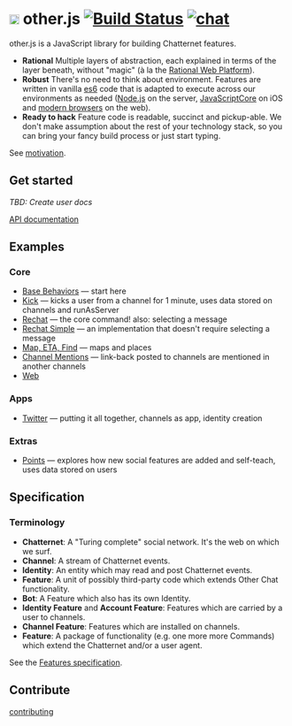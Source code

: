 # <img src="https://web.other.chat/images/favicon.png" height="18" width="18" /> other.js [![Build Status](https://travis-ci.com/other-xyz/other.js.svg?token=96rqAKq1wuu7waxjVyTg&branch=master)](https://travis-ci.com/other-xyz/other.js) [![chat](https://img.shields.io/badge/chat-%23otherjs-919cff.svg)](https://web.other.chat/#/channel/740c2b85b3ad45509a59168891a58f74)

other.js is a JavaScript library for building Chatternet features.

* **Rational** Multiple layers of abstraction, each explained in terms of the layer beneath, without "magic" (à la the [Rational Web Platform](https://docs.google.com/document/d/1ZkV1PpPsJJgdSZOA10Jh0VrThR6D_Q0XWv_2B9-0gGE/edit)).
* **Robust** There's no need to think about environment. Features are written in vanilla [es6](http://es6-features.org/) code that is adapted to execute across our environments as needed ([Node.js](https://nodejs.org/) on the server, [JavaScriptCore](http://nshipster.com/javascriptcore/) on iOS and [modern browsers](http://browsehappy.com/) on the web).
* **Ready to hack** Feature code is readable, succinct and pickup-able. We don't make assumption about the rest of your technology stack, so you can bring your fancy build process or just start typing.

See [motivation](MOTIVATION.md).

## Get started

*TBD: Create user docs*

[API documentation](https://apps.other.chat/docs/index.html)

## Examples

### Core

* [Base Behaviors](pseudo/core/base.pseudo.js) &mdash; start here
* [Kick](pseudo/core/kick.pseudo.js) &mdash; kicks a user from a channel for 1 minute, uses data stored on channels and runAsServer
* [Rechat](pseudo/core/rechat.pseudo.js) &mdash; the core command! also: selecting a message
* [Rechat Simple](pseudo/core/rechat-simple.pseudo.js) &mdash; an implementation that doesn't require selecting a message
* [Map, ETA, Find](pseudo/core/map.pseudo.js) &mdash; maps and places
* [Channel Mentions](pseudo/core/channel-mentions.pseudo.js) &mdash; link-back posted to channels are mentioned in another channels
* [Web](pseudo/core/web.pseudo.js)

### Apps

* [Twitter](pseudo/apps/twitter.pseudo.js) &mdash; putting it all together, channels as app, identity creation

### Extras

* [Points](pseudo/extras/points.pseudo.js) &mdash; explores how new social features are added and self-teach, uses data stored on users

## Specification

### Terminology

- **Chatternet**: A "Turing complete" social network. It's the web on which we surf.
- **Channel**: A stream of Chatternet events.
- **Identity**: An entity which may read and post Chatternet events.
- **Feature**: A unit of possibly third-party code which extends Other Chat functionality.
- **Bot**: A Feature which also has its own Identity.
- **Identity Feature** and **Account Feature**: Features which are carried by a user to channels.
- **Channel Feature**: Features which are installed on channels.
- **Feature**: A package of functionality (e.g. one more more Commands) which extend the Chatternet and/or a user agent.

See the [Features specification](FEATURES.md).

## Contribute

[contributing](CONTRIBUTING.md)
